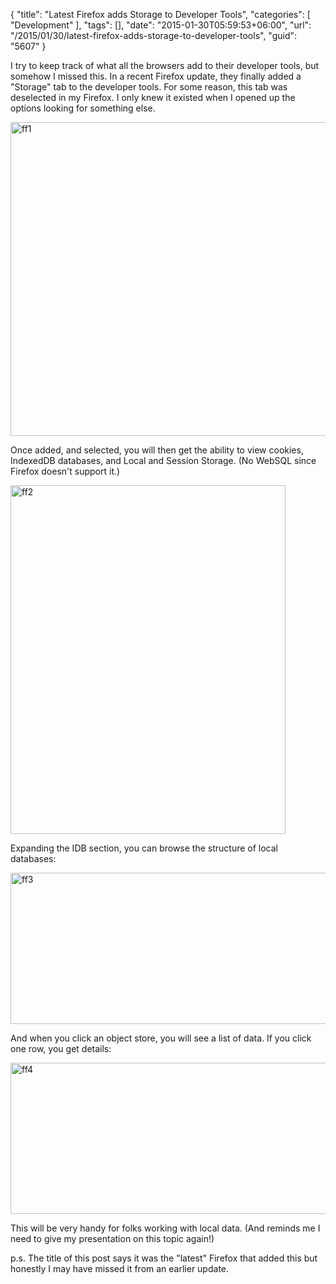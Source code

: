 {
	"title": "Latest Firefox adds Storage to Developer Tools",
	"categories": [
		"Development"
	],
	"tags": [],
	"date": "2015-01-30T05:59:53+06:00",
	"url": "/2015/01/30/latest-firefox-adds-storage-to-developer-tools",
	"guid": "5607"
}

I try to keep track of what all the browsers add to their developer tools, but somehow I missed this. In a recent Firefox update, they finally added a "Storage" tab to the developer tools. For some reason, this tab was deselected in my Firefox. I only knew it existed when I opened up the options looking for something else.

<!--more-->

<a href="http://www.raymondcamden.com/wp-content/uploads/2015/01/ff1.png"><img src="http://www.raymondcamden.com/wp-content/uploads/2015/01/ff1.png" alt="ff1" width="616" height="502" class="alignnone size-full wp-image-5608" /></a>

Once added, and selected, you will then get the ability to view cookies, IndexedDB databases, and Local and Session Storage. (No WebSQL since Firefox doesn't support it.)

<a href="http://www.raymondcamden.com/wp-content/uploads/2015/01/ff2.png"><img src="http://www.raymondcamden.com/wp-content/uploads/2015/01/ff2.png" alt="ff2" width="440" height="558" class="alignnone size-full wp-image-5609" /></a>

Expanding the IDB section, you can browse the structure of local databases:

<a href="http://www.raymondcamden.com/wp-content/uploads/2015/01/ff3.png"><img src="http://www.raymondcamden.com/wp-content/uploads/2015/01/ff3.png" alt="ff3" width="750" height="242" class="alignnone size-full wp-image-5610" /></a>

And when you click an object store, you will see a list of data. If you click one row, you get details:

<a href="http://www.raymondcamden.com/wp-content/uploads/2015/01/ff4.png"><img src="http://www.raymondcamden.com/wp-content/uploads/2015/01/ff4.png" alt="ff4" width="750" height="242" class="alignnone size-full wp-image-5611" /></a>

This will be very handy for folks working with local data. (And reminds me I need to give my presentation on this topic again!)

p.s. The title of this post says it was the "latest" Firefox that added this but honestly I may have missed it from an earlier update.